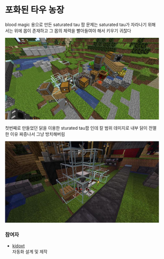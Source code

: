 # 포화된 타우 농장

blood magic 용으로 만든 saturated tau 팜
문제는 saturated tau가 자라나기 위해서는 위에 몹이 존재하고 그 몹의 체력을 빨아들여야 해서 키우기 귀찮다

![asdf](../../asset/systems/saturated_tau_farm/main.jpg)

첫번째로 만들었던 닭을 이용한 sturated tau팜 인데 칼 범위 데미지로 내부 닭이 전멸한 이유 짜증나서 그냥 방치해버림

![asdf](../../asset/systems/saturated_tau_farm/before.jpg)

### 참여자
<!-- player_desc_open -->
- [kidoxt](../members/kidoxt.md)  
자동화 설계 및 제작
<!-- player_desc_close-->